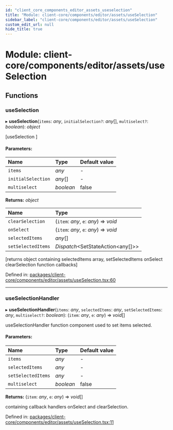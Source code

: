 ```yaml
---
id: "client_core_components_editor_assets_useselection"
title: "Module: client-core/components/editor/assets/useSelection"
sidebar_label: "client-core/components/editor/assets/useSelection"
custom_edit_url: null
hide_title: true
---
```


# Module: client-core/components/editor/assets/useSelection

## Functions

### useSelection

▸ **useSelection**(`items`: *any*, `initialSelection?`: *any*[], `multiselect?`: *boolean*): *object*

[useSelection ]

#### Parameters:

Name | Type | Default value |
:------ | :------ | :------ |
`items` | *any* | - |
`initialSelection` | *any*[] | - |
`multiselect` | *boolean* | false |

**Returns:** *object*

Name | Type |
:------ | :------ |
`clearSelection` | (`item`: *any*, `e`: *any*) => *void* |
`onSelect` | (`item`: *any*, `e`: *any*) => *void* |
`selectedItems` | *any*[] |
`setSelectedItems` | *Dispatch*<SetStateAction<any[]\>\> |

[returns object containing selectedItems array, setSelectedItems  onSelect clearSelection  function callbacks]

Defined in: [packages/client-core/components/editor/assets/useSelection.tsx:60](https://github.com/xr3ngine/xr3ngine/blob/5c3dcaef1/packages/client-core/components/editor/assets/useSelection.tsx#L60)

___

### useSelectionHandler

▸ **useSelectionHandler**(`items`: *any*, `selectedItems`: *any*, `setSelectedItems`: *any*, `multiselect?`: *boolean*): (`item`: *any*, `e`: *any*) => *void*[]

useSelectionHandler function component used to set items selected.

#### Parameters:

Name | Type | Default value |
:------ | :------ | :------ |
`items` | *any* | - |
`selectedItems` | *any* | - |
`setSelectedItems` | *any* | - |
`multiselect` | *boolean* | false |

**Returns:** (`item`: *any*, `e`: *any*) => *void*[]

containing callback handlers onSelect and clearSelection.

Defined in: [packages/client-core/components/editor/assets/useSelection.tsx:11](https://github.com/xr3ngine/xr3ngine/blob/5c3dcaef1/packages/client-core/components/editor/assets/useSelection.tsx#L11)

